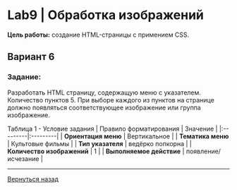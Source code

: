 # Lab9 | Обработка изображений

**Цель работы:** создание HTML-страницы с примением CSS.

## Вариант 6

### Задание:

Разработать HTML страницу, содержащую меню с указателем. Количество 
пунктов 5. При выборе каждого из пунктов на странице должно появляться 
соответствующее изображение или группа изображение.

Таблица 1 - Условие задания
| Правило форматирования | Значение |
|:---------|:---------|
| **Ориентация меню** | Вертикальное |
| **Тематика меню** | Культовые фильмы |
| **Тип указателя** | ведёрко попкорна |
| **Количество изображений** | 1 |
| **Выполняемое действие** | появление/исчезание |

___

[Вернуться назад](../README.md)
